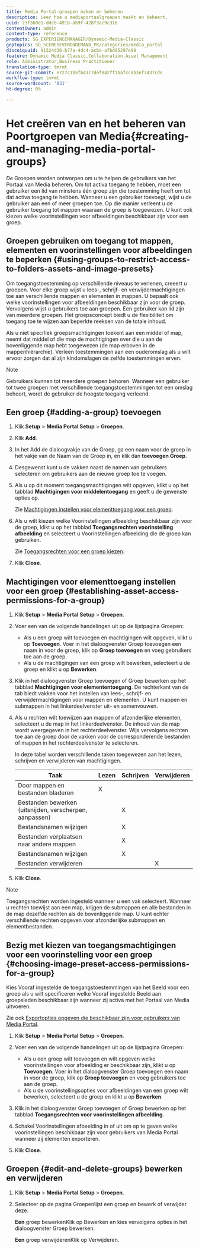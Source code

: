 ```yaml
---
title: Media Portal-groepen maken en beheren
description: Leer hoe u mediaportaalgroepen maakt en beheert.
uuid: 23f360e1-ddcb-491b-ab9f-428f3ac9c316
contentOwner: admin
content-type: reference
products: SG_EXPERIENCEMANAGER/Dynamic-Media-Classic
geptopics: SG_SCENESEVENONDEMAND_PK/categories/media_portal
discoiquuid: 91524d36-b77a-4dc4-acba-a7bd85297e98
feature: Dynamic Media Classic,Collaboration,Asset Management
role: Administrator,Business Practitioner
translation-type: tm+mt
source-git-commit: e727c1b5fb43c7def842ff1bafcc8b3ef3437cde
workflow-type: tm+mt
source-wordcount: '831'
ht-degree: 0%

---
```



# Het creëren van en het beheren van Poortgroepen van Media{#creating-and-managing-media-portal-groups}

*De* Groepen worden ontworpen om u te helpen de gebruikers van het Portaal van Media beheren. Om tot activa toegang te hebben, moet een gebruiker een lid van minstens één groep zijn die toestemming heeft om tot dat activa toegang te hebben. Wanneer u een gebruiker toevoegt, wijst u de gebruiker aan een of meer groepen toe. Op die manier verleent u de gebruiker toegang tot mappen waaraan de groep is toegewezen. U kunt ook kiezen welke voorinstellingen voor afbeeldingen beschikbaar zijn voor een groep.

## Groepen gebruiken om toegang tot mappen, elementen en voorinstellingen voor afbeeldingen te beperken {#using-groups-to-restrict-access-to-folders-assets-and-image-presets}

Om toegangstoestemming op verschillende niveaus te verlenen, creeert u groepen. Voor elke groep wijst u lees-, schrijf- en verwijdermachtigingen toe aan verschillende mappen en elementen in mappen. U bepaalt ook welke voorinstellingen voor afbeeldingen beschikbaar zijn voor de groep. Vervolgens wijst u gebruikers toe aan groepen. Een gebruiker kan lid zijn van meerdere groepen. Het groepsconcept biedt u de flexibiliteit om toegang toe te wijzen aan beperkte reeksen van de totale inhoud.

Als u niet specifiek groepsmachtigingen toekent aan een middel of map, neemt dat middel of die map de machtigingen over die u aan de bovenliggende map hebt toegewezen (de map erboven in de mappenhiërarchie). Verleen toestemmingen aan een ouderomslag als u wilt ervoor zorgen dat al zijn kindomslagen de zelfde toestemmingen erven.

>[!NOTE]
>
>Gebruikers kunnen tot meerdere groepen behoren. Wanneer een gebruiker tot twee groepen met verschillende toegangstoestemmingen tot een omslag behoort, wordt de gebruiker de hoogste toegang verleend.

## Een groep {#adding-a-group} toevoegen

1. Klik **Setup** > **Media Portal Setup** > **Groepen**.
1. Klik **Add**.
1. In het Add de dialoogvakje van de Groep, ga een naam voor de groep in het vakje van de Naam van de Groep in, en klik dan **toevoegen Groep**.
1. Desgewenst kunt u de vakken naast de namen van gebruikers selecteren om gebruikers aan de nieuwe groep toe te voegen.
1. Als u op dit moment toegangsmachtigingen wilt opgeven, klikt u op het tabblad **Machtigingen voor middelentoegang** en geeft u de gewenste opties op.

   Zie [Machtigingen instellen voor elementtoegang voor een groep](creating-media-portal-groups.md#establishing_asset_access_permissions_for_a_group).

1. Als u wilt kiezen welke Voorinstellingen afbeelding beschikbaar zijn voor de groep, klikt u op het tabblad **Toegangsrechten voorinstelling afbeelding** en selecteert u Voorinstellingen afbeelding die de groep kan gebruiken.

   Zie [Toegangsrechten voor een groep kiezen](creating-media-portal-groups.md#choosing_image_preset_access_permissions_for_a_group).

1. Klik **Close**.

## Machtigingen voor elementtoegang instellen voor een groep {#establishing-asset-access-permissions-for-a-group}

1. Klik **Setup** > **Media Portal Setup** > **Groepen**.
1. Voer een van de volgende handelingen uit op de lijstpagina Groepen:

   * Als u een groep wilt toevoegen en machtigingen wilt opgeven, klikt u op **Toevoegen**. Voer in het dialoogvenster Groep toevoegen een naam in voor de groep, klik op **Groep toevoegen** en voeg gebruikers toe aan de groep.
   * Als u de machtigingen van een groep wilt bewerken, selecteert u de groep en klikt u op **Bewerken**.

1. Klik in het dialoogvenster Groep toevoegen of Groep bewerken op het tabblad **Machtigingen voor elemententoegang**. De rechterkant van de tab biedt vakken voor het instellen van lees-, schrijf- en verwijdermachtigingen voor mappen en elementen. U kunt mappen en submappen in het linkerdeelvenster uit- en samenvouwen.
1. Als u rechten wilt toewijzen aan mappen of afzonderlijke elementen, selecteert u de map in het linkerdeelvenster. De inhoud van de map wordt weergegeven in het rechterdeelvenster. Wijs vervolgens rechten toe aan de groep door de vakken voor de corresponderende bestanden of mappen in het rechterdeelvenster te selecteren.

   In deze tabel worden verschillende taken toegewezen aan het lezen, schrijven en verwijderen van machtigingen.

   | Taak | Lezen | Schrijven | Verwijderen |
   |--- |--- |--- |--- |
   | Door mappen en bestanden bladeren | X |  |  |
   | Bestanden bewerken (uitsnijden, verscherpen, aanpassen) |  | X |  |
   | Bestandsnamen wijzigen |  | X |  |
   | Bestanden verplaatsen naar andere mappen |  | X |  |
   | Bestandsnamen wijzigen |  | X |  |
   | Bestanden verwijderen |  |  | X |

1. Klik **Close**.

>[!NOTE]
>
>Toegangsrechten worden ingesteld wanneer u een vak selecteert. Wanneer u rechten toewijst aan een map, krijgen de submappen en alle bestanden in de map dezelfde rechten als de bovenliggende map. U kunt echter verschillende rechten opgeven voor afzonderlijke submappen en elementbestanden.

## Bezig met kiezen van toegangsmachtigingen voor een voorinstelling voor een groep {#choosing-image-preset-access-permissions-for-a-group}

Kies Vooraf ingestelde de toegangstoestemmingen van het Beeld voor een groep als u wilt specificeren welke Vooraf ingestelde Beeld aan groepsleden beschikbaar zijn wanneer zij activa met het Portaal van Media uitvoeren.

Zie ook [Exportopties opgeven die beschikbaar zijn voor gebruikers van Media Portal](specifying-export-options-available-media.md#specifying_export_options_available_to_media_portal_users).

1. Klik **Setup** > **Media Portal Setup** > **Groepen**.
1. Voer een van de volgende handelingen uit op de lijstpagina Groepen:

   * Als u een groep wilt toevoegen en wilt opgeven welke voorinstellingen voor afbeelding er beschikbaar zijn, klikt u op **Toevoegen**. Voer in het dialoogvenster Groep toevoegen een naam in voor de groep, klik op **Groep toevoegen** en voeg gebruikers toe aan de groep.
   * Als u de voorinstellingsopties voor afbeeldingen van een groep wilt bewerken, selecteert u de groep en klikt u op **Bewerken**.

1. Klik in het dialoogvenster Groep toevoegen of Groep bewerken op het tabblad **Toegangsrechten voor voorinstellingen afbeelding**.
1. Schakel Voorinstellingen afbeelding in of uit om op te geven welke voorinstellingen beschikbaar zijn voor gebruikers van Media Portal wanneer zij elementen exporteren.
1. Klik **Close**.

## Groepen {#edit-and-delete-groups} bewerken en verwijderen

1. Klik **Setup** > **Media Portal Setup** > **Groepen**.
1. Selecteer op de pagina Groepenlijst een groep en bewerk of verwijder deze.

   **Een** groep bewerkenKlik op Bewerken en kies vervolgens opties in het dialoogvenster Groep bewerken.

   **Een** groep verwijderenKlik op Verwijderen.

